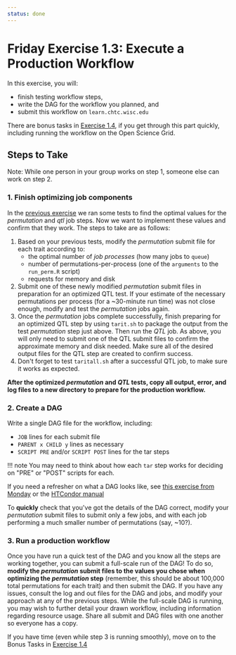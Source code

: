 ```yaml
---
status: done
---
```


<style type="text/css"> pre em { font-style: normal; background-color: yellow; } pre strong { font-style: normal; font-weight: bold; color: \#008; } </style>

Friday Exercise 1.3: Execute a Production Workflow
==================================================

In this exercise, you will:

-   finish testing workflow steps,
-   write the DAG for the workflow you planned, and
-   submit this workflow on `learn.chtc.wisc.edu`

There are bonus tasks in [Exercise 1.4](/materials/day5/part2-ex2-workflow-tuning), if you get through this part quickly, including running the workflow on the Open Science Grid.

Steps to Take
-------------

Note: While one person in your group works on step 1, someone else can work on step 2.

### 1. Finish optimizing job components

In the [previous exercise](/materials/day5/part1-ex2-plan-workflow) we ran some tests to find the optimal values for the *permutation* and *qtl* job steps. Now we want to implement these values and confirm that they work. The steps to take are as follows:

1.  Based on your previous tests, modify the *permutation* submit file for each trait according to:
    -   the optimal number of *job processes* (how many jobs to `queue`)
    -   number of permutations-per-process (one of the `arguments` to the `run_perm.R` script)
    -   requests for memory and disk
1.  Submit one of these newly modified *permutation* submit files in preparation for an optimized QTL test. If your estimate of the necessary permutations per process (for a ~30-minute run time) was not close enough, modify and test the *permutation* jobs again.
1.  Once the *permutation* jobs complete successfully, finish preparing for an optimized QTL step by using `tarit.sh` to package the output from the test *permutation* step just above. Then run the *QTL* job. As above, you will only need to submit one of the QTL submit files to confirm the approximate memory and disk needed. Make sure all of the desired output files for the QTL step are created to confirm success.
1.  Don't forget to test `taritall.sh` after a successful QTL job, to make sure it works as expected.

**After the optimized *permutation* and *QTL* tests, copy all output, error, and log files to a new directory to prepare for the production workflow.**

### 2. Create a DAG

Write a single DAG file for the workflow, including:

-   `JOB` lines for each submit file
-   `PARENT x CHILD y` lines as necessary
-   `SCRIPT PRE` and/or `SCRIPT POST` lines for the tar steps

!!! note
    You may need to think about how each `tar` step works for deciding on "PRE" or "POST" scripts for each.

If you need a refresher on what a DAG looks like, see [this exercise from Monday](/materials/day1/part4-ex3-complex-dag.md) or the [HTCondor manual](http://research.cs.wisc.edu/htcondor/manual/current/2_10DAGMan_Applications.html)

To **quickly** check that you've got the details of the DAG correct, modify your *permutation* submit files to submit only a few jobs, and with each job performing a much smaller number of permutations (say, ~10?).

### 3. Run a production workflow

Once you have run a quick test of the DAG and you know all the steps are working together, you can submit a full-scale run of the DAG! To do so, **modify the *permutation* submit files to the values you chose when optimizing the *permutation* step** (remember, this should be about 100,000 total permutations for each trait) and then submit the DAG. If you have any issues, consult the log and out files for the DAG and jobs, and modify your approach at any of the previous steps. While the full-scale DAG is running, you may wish to further detail your drawn workflow, including information regarding resource usage. Share all submit and DAG files with one another so everyone has a copy.

If you have time (even while step 3 is running smoothly), move on to the Bonus Tasks in [Exercise 1.4](/materials/day5/part2-ex2-workflow-tuning)

